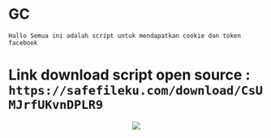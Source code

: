 # GC
```Hallo Semua ini adalah script untuk mendapatkan cookie dan token facebook```
# Link download script open source : `https://safefileku.com/download/CsUMJrfUKvnDPLR9`
<div align="center">
  <img src="https://raw.githubusercontent.com/ramz-01/GC/main/Screenshot_20240807-190232_1.jpg">
</div>
